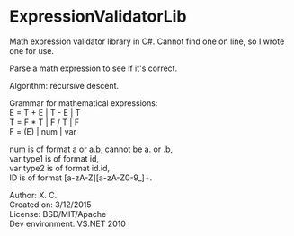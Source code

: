 # ExpressionValidatorLib
Math expression validator library in C#. Cannot find one on line, so I wrote one for use.

Parse a math expression to see if it's correct.

Algorithm: recursive descent.

Grammar for mathematical expressions:  
E = T + E | T - E | T  
T = F * T | F / T | F  
F = (E) | num | var  

num is of format a or a.b, cannot be a. or .b,  
var type1 is of format id,  
var type2 is of format id.id,  
ID is of format [a-zA-Z][a-zA-Z0-9_]+.  

Author: X. C.  
Created on: 3/12/2015  
License: BSD/MIT/Apache  
Dev environment: VS.NET 2010
